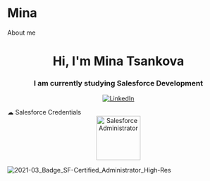 # Mina
About me
<h1 align="center">Hi, I'm Mina Tsankova</h1>
<h3 align="center">I am currently studying Salesforce Development</h3>

<div align="center">

[![LinkedIn](https://img.shields.io/badge/LinkedIn-%230077B5.svg?logo=linkedin&logoColor=white)](https://www.linkedin.com/in/mina-salesforce/)

</div>
☁ Salesforce Credentials

<div align="center">
  <img src = ![2021-03_Badge_SF-Certified_Administrator_High-Res](https://github.com/user-attachments/assets/064e8d86-8b90-4e05-8905-a6d7d44b74a5)
 height="100" alt="Salesforce Administrator"/>  
 </div>

![2021-03_Badge_SF-Certified_Administrator_High-Res](https://github.com/user-attachments/assets/5956fc38-38d7-4427-b669-d1b90d9710eb)
